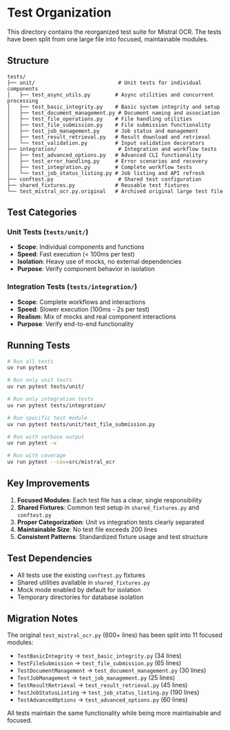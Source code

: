 # Test Organization

This directory contains the reorganized test suite for Mistral OCR. The tests have been split from one large file into focused, maintainable modules.

## Structure

```
tests/
├── unit/                           # Unit tests for individual components
│   ├── test_async_utils.py        # Async utilities and concurrent processing
│   ├── test_basic_integrity.py    # Basic system integrity and setup
│   ├── test_document_management.py # Document naming and association  
│   ├── test_file_operations.py    # File handling utilities
│   ├── test_file_submission.py    # File submission functionality
│   ├── test_job_management.py     # Job status and management
│   ├── test_result_retrieval.py   # Result download and retrieval
│   └── test_validation.py         # Input validation decorators
├── integration/                    # Integration and workflow tests
│   ├── test_advanced_options.py   # Advanced CLI functionality
│   ├── test_error_handling.py     # Error scenarios and recovery
│   ├── test_integration.py        # Complete workflow tests
│   └── test_job_status_listing.py # Job listing and API refresh
├── conftest.py                     # Shared test configuration
├── shared_fixtures.py             # Reusable test fixtures
└── test_mistral_ocr.py.original   # Archived original large test file
```

## Test Categories

### Unit Tests (`tests/unit/`)
- **Scope**: Individual components and functions
- **Speed**: Fast execution (< 100ms per test)
- **Isolation**: Heavy use of mocks, no external dependencies
- **Purpose**: Verify component behavior in isolation

### Integration Tests (`tests/integration/`)
- **Scope**: Complete workflows and interactions
- **Speed**: Slower execution (100ms - 2s per test)  
- **Realism**: Mix of mocks and real component interactions
- **Purpose**: Verify end-to-end functionality

## Running Tests

```bash
# Run all tests
uv run pytest

# Run only unit tests
uv run pytest tests/unit/

# Run only integration tests  
uv run pytest tests/integration/

# Run specific test module
uv run pytest tests/unit/test_file_submission.py

# Run with verbose output
uv run pytest -v

# Run with coverage
uv run pytest --cov=src/mistral_ocr
```

## Key Improvements

1. **Focused Modules**: Each test file has a clear, single responsibility
2. **Shared Fixtures**: Common test setup in `shared_fixtures.py` and `conftest.py`
3. **Proper Categorization**: Unit vs integration tests clearly separated
4. **Maintainable Size**: No test file exceeds 200 lines
5. **Consistent Patterns**: Standardized fixture usage and test structure

## Test Dependencies

- All tests use the existing `conftest.py` fixtures
- Shared utilities available in `shared_fixtures.py`
- Mock mode enabled by default for isolation
- Temporary directories for database isolation

## Migration Notes

The original `test_mistral_ocr.py` (600+ lines) has been split into 11 focused modules:

- `TestBasicIntegrity` → `test_basic_integrity.py` (34 lines)
- `TestFileSubmission` → `test_file_submission.py` (65 lines)  
- `TestDocumentManagement` → `test_document_management.py` (30 lines)
- `TestJobManagement` → `test_job_management.py` (25 lines)
- `TestResultRetrieval` → `test_result_retrieval.py` (45 lines)
- `TestJobStatusListing` → `test_job_status_listing.py` (190 lines) 
- `TestAdvancedOptions` → `test_advanced_options.py` (60 lines)

All tests maintain the same functionality while being more maintainable and focused.